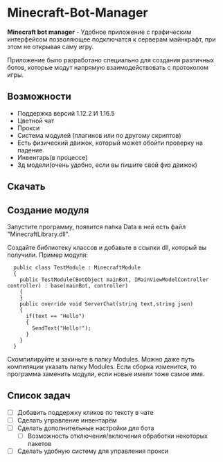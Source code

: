 # Minecraft-Bot-Manager

**Minecraft bot manager** - Удобное приложение с графическим интерфейсом позволяющее подключатся к серверам майнкрафт, при этом не открывая саму игру.

Приложение было разработано специально для создания различных ботов, которые модут напрямую взаимодействовать с протоколом игры.

## Возможности
- Поддержка версий 1.12.2 И 1.16.5
- Цветной чат
- Прокси
- Система модулей (плагинов или по другому скриптов)
- Есть физический движок, который может обойти проверку на падение
- Инвентарь(в процессе)
- 3д модели(очень удобно, если вы пишите свой физ движок)

## Скачать

## Создание модуля

Запустите программу, появится папка Data в ней есть файл "MinecraftLibrary.dll".

Создайте библиотеку классов и добавьте в ссылки dll, который вы получили.
Пример модуля: 
```CSharp
  public class TestModule : MinecraftModule
  {
    public TestModule(BotObject mainBot, IMainViewModelController controller) : base(mainBot, controller)
    {
    }
    public override void ServerChat(string text,string json)
    {
      if(text == "Hello")
      {
        SendText("Hello!");
      }
    }
  }
```
Скомпилируйте и закиньте в папку Modules.
Можно даже путь компиляции указать папку Modules.
Если сборка изменится, то программа заменить модули, если новые имели тоже самое имя.



## Список задач
- [ ] Добавить поддержку кликов по тексту в чате
- [ ] Сделать управление инвентарём
- [ ] Сделать дополнительные настройки для бота
  - [ ] Возможность отключения/включения обработки некоторых пакетов
- [ ] Сделать удобную систему для управления прокси
